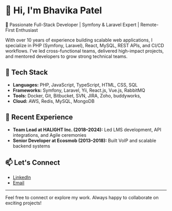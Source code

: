 # 👋 Hi, I'm Bhavika Patel

🚀 Passionate Full-Stack Developer | Symfony & Laravel Expert | Remote-First Enthusiast

With over 10 years of experience building scalable web applications, I specialize in PHP (Symfony, Laravel), React, MySQL, REST APIs, and CI/CD workflows. I've led cross-functional teams, delivered high-impact projects, and mentored developers to grow strong technical teams.

## 🔧 Tech Stack

- **Languages:** PHP, JavaScript, TypeScript, HTML, CSS, SQL
- **Frameworks:** Symfony, Laravel, Yii, React.js, Vue.js, RabbitMQ
- **Tools:** Docker, Git, Bitbucket, SVN, JIRA, Zoho, buddyworks,
- **Cloud:** AWS, Redis, MySQL, MongoDB

## 💼 Recent Experience

- **Team Lead at HALIGHT Inc. (2018–2024):** Led LMS development, API integrations, and Agile ceremonies  
- **Senior Developer at Ecosmob (2013–2018):** Built VoIP and scalable backend systems

## 📫 Let's Connect

- [LinkedIn](https://linkedin.com/in/bhavika30)
- [Email](mailto:bhavika.patel3005@gmail.com)
---

Feel free to connect or explore my work. Always happy to collaborate on exciting projects!
